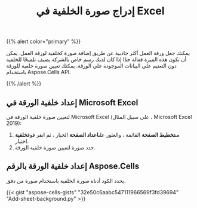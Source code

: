 ﻿---
title: إدراج صورة الخلفية في Excel
type: docs
weight: 90
url: /ar/python-java/insert-background-image-to-excel/
description: كيفية إدراج صورة الخلفية لبرنامج Excel باستخدام Aspose.Cells for Python via Java
---
{{% alert color="primary" %}} 

يمكنك جعل ورقة العمل أكثر جاذبية عن طريق إضافة صورة كخلفية لورقة العمل. يمكن أن تكون هذه الميزة فعالة جدًا إذا كان لديك رسم خاص بالشركة يضيف تلميحًا للخلفية دون التعتيم على البيانات الموجودة على الورقة. يمكنك تعيين صورة خلفية للورقة باستخدام Aspose.Cells API.

{{% /alert %}} 

## **إعداد خلفية الورقة في Microsoft Excel**

لتعيين صورة خلفية الورقة في Microsoft Excel (على سبيل المثال ، Microsoft Excel 2019):

1.  من**تخطيط الصفحة** القائمة ، والعثور على**اعداد الصفحة** الخيار ، ثم انقر فوق**خلفية** اختيار.
1. حدد صورة لتعيين صورة خلفية الورقة.

## **إعداد خلفية الورقة بالرقم Aspose.Cells**

يحدد الكود أدناه صورة الخلفية باستخدام صورة من دفق.

{{< gist "aspose-cells-gists" "32e50c6aabc547111966569f3fd39694" "Add-sheet-background.py" >}}
